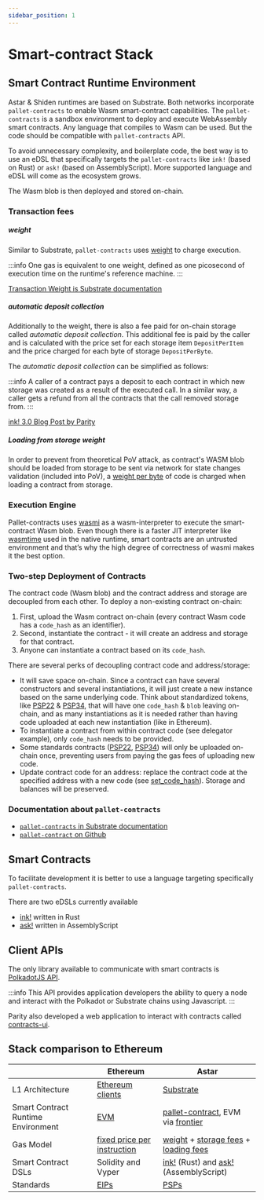 ```yaml
---
sidebar_position: 1
---
```


# Smart-contract Stack

## Smart Contract Runtime Environment

Astar & Shiden runtimes are based on Substrate. Both networks incorporate `pallet-contracts` to enable Wasm smart-contract capabilities. The `pallet-contracts` is a sandbox environment to deploy and execute WebAssembly smart contracts. Any language that compiles to Wasm can be used. But the code should be compatible with `pallet-contracts` API.

To avoid unnecessary complexity, and boilerplate code, the best way is to use an eDSL that specifically targets the `pallet-contracts` like `ink!` (based on Rust) or `ask!` (based on AssemblyScript). More supported language and eDSL will come as the ecosystem grows.

The Wasm blob is then deployed and stored on-chain.

### Transaction fees

##### weight

Similar to Substrate, `pallet-contracts` uses [weight][weight] to charge execution.

:::info
One gas is equivalent to one weight, defined as one picosecond of execution time on the runtime's reference machine.
:::

[Transaction Weight is Substrate documentation][weight]

##### automatic deposit collection

Additionally to the weight, there is also a fee paid for on-chain storage called *automatic deposit collection*. This additional fee is paid by the caller and is calculated with the price set for each storage item `DepositPerItem` and the price charged for each byte of storage `DepositPerByte`.

The *automatic deposit collection* can be simplified as follows:

:::info
A caller of a contract pays a deposit to each contract in which new storage was created as a result of the executed call. In a similar way, a caller gets a refund from all the contracts that the call removed storage from.
:::

[ink! 3.0 Blog Post by Parity](https://www.parity.io/blog/ink-3-0-paritys-rust-based-language-gets-a-major-update)

##### Loading from storage weight
In order to prevent from theoretical PoV attack, as contract's WASM blob should be loaded from storage to be sent via network for state changes validation (included into PoV), a [weight per byte](https://github.com/paritytech/substrate/blob/97ae6be11b0132224a05634c508417f048894670/frame/contracts/src/lib.rs#L331-L350) of code is charged when loading a contract from storage.


### Execution Engine

Pallet-contracts uses [wasmi](https://github.com/paritytech/wasmi) as a wasm-interpreter to execute the smart-contract Wasm blob. Even though there is a faster JIT interpreter like [wasmtime](https://github.com/bytecodealliance/wasmtime) used in the native runtime, smart contracts are an untrusted environment and that’s why the high degree of correctness of wasmi makes it the best option.

### Two-step Deployment of Contracts

The contract code (Wasm blob) and the contract address and storage are decoupled from each other. To deploy a non-existing contract on-chain:

1. First, upload the Wasm contract on-chain (every contract Wasm code has a `code_hash` as an identifier).
2. Second, instantiate the contract - it will create an address and storage for that contract.
3. Anyone can instantiate a contract based on its `code_hash`.

There are several perks of decoupling contract code and address/storage:

- It will save space on-chain. Since a contract can have several constructors and several instantiations, it will just create a new instance based on the same underlying code. Think about standardized tokens, like [PSP22][PSP22] & [PSP34][PSP34], that will have one `code_hash` & `blob` leaving on-chain, and as many instantiations as it is needed rather than having code uploaded at each new instantiation (like in Ethereum).
- To instantiate a contract from within contract code (see delegator example), only `code_hash` needs to be provided.
- Some standards contracts ([PSP22][PSP22], [PSP34][PSP34]) will only be uploaded on-chain once, preventing users from paying the gas fees of uploading new code.
- Update contract code for an address: replace the contract code at the specified address with a new code (see [set_code_hash][set_code_hash]). Storage and balances will be preserved.

### Documentation about `pallet-contracts`

- [`pallet-contracts` in Substrate documentation](https://docs.substrate.io/v3/runtime/smart-contracts/)
- [`pallet-contract` on Github](https://github.com/paritytech/substrate/tree/master/frame/contracts)

## Smart Contracts

To facilitate development it is better to use a language targeting specifically `pallet-contracts`.

There are two eDSLs currently available

- [ink!] written in Rust
- [ask!][ask!] written in AssemblyScript

## Client APIs

The only library available to communicate with smart contracts is [PolkadotJS API](https://github.com/polkadot-js/api).

:::info
This API provides application developers the ability to query a node and interact with the Polkadot or Substrate chains using Javascript.
:::

Parity also developed a web application to interact with contracts called [contracts-ui](https://github.com/paritytech/contracts-ui).

## Stack comparison to Ethereum

| | Ethereum | Astar |
| --- | --- | --- |
| L1 Architecture | [Ethereum clients](https://ethereum.org/en/developers/docs/nodes-and-clients/) | [Substrate](https://substrate.io/)
Smart Contract Runtime Environment | [EVM] | [pallet-contract], EVM via [frontier]
Gas Model | [fixed price per instruction] | [weight] + [storage fees][storage] + [loading fees]
Smart Contract DSLs | Solidity and Vyper | [ink!] (Rust) and [ask!] (AssemblyScript)
Standards | [EIPs] | [PSPs]

[weight]: https://docs.substrate.io/reference/how-to-guides/weights/
[PSP22]: https://github.com/w3f/PSPs/blob/master/PSPs/psp-22.md
[PSP34]: https://github.com/w3f/PSPs/blob/master/PSPs/psp-34.md
[set_code_hash]: https://paritytech.github.io/ink/ink_env/fn.set_code_hash.html
[ink!]: https://github.com/paritytech/ink
[ask!]: https://github.com/ask-lang/ask
[EVM]: https://ethereum.org/en/developers/docs/evm/
[pallet-contract]: https://github.com/paritytech/substrate/tree/master/frame/contracts
[fixed price per instruction]: https://ethereum.github.io/yellowpaper/paper.pdf
[frontier]: https://github.com/paritytech/frontier
[weight]: https://docs.substrate.io/reference/how-to-guides/weights/
[storage]: https://github.com/paritytech/substrate/blob/c00ed052e7cd72cfc4bc0e00e38722081b789ff5/frame/contracts/src/lib.rs#L351
[loading fees]: https://github.com/paritytech/substrate/blob/97ae6be11b0132224a05634c508417f048894670/frame/contracts/src/lib.rs#L331-L350
[EIPs]: https://eips.ethereum.org/
[PSPs]: https://github.com/w3f/PSPs
